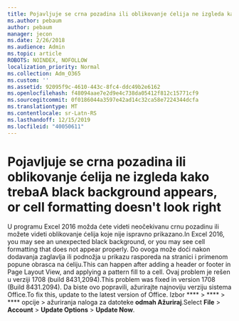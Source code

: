 ```yaml
---
title: Pojavljuje se crna pozadina ili oblikovanje ćelija ne izgleda kako treba
ms.author: pebaum
author: pebaum
manager: jecon
ms.date: 2/26/2018
ms.audience: Admin
ms.topic: article
ROBOTS: NOINDEX, NOFOLLOW
localization_priority: Normal
ms.collection: Adm_O365
ms.custom: ''
ms.assetid: 92095f9c-4610-443c-8fc4-ddc49b2e6162
ms.openlocfilehash: f48094aae7e2d9e4c738da05412f812c15771cf9
ms.sourcegitcommit: 0f0186044a3597e42ad14c32ca58e7224344dcfa
ms.translationtype: MT
ms.contentlocale: sr-Latn-RS
ms.lasthandoff: 12/15/2019
ms.locfileid: "40050611"
---
```

# <a name="a-black-background-appears-or-cell-formatting-doesnt-look-right"></a><span data-ttu-id="bff8b-102">Pojavljuje se crna pozadina ili oblikovanje ćelija ne izgleda kako treba</span><span class="sxs-lookup"><span data-stu-id="bff8b-102">A black background appears, or cell formatting doesn't look right</span></span>

<span data-ttu-id="bff8b-103">U programu Excel 2016 možda ćete videti neočekivanu crnu pozadinu ili možete videti oblikovanje ćelija koje nije ispravno prikazano.</span><span class="sxs-lookup"><span data-stu-id="bff8b-103">In Excel 2016, you may see an unexpected black background, or you may see cell formatting that does not appear properly.</span></span> <span data-ttu-id="bff8b-104">Do ovoga može doći nakon dodavanja zaglavlja ili podnožja u prikazu rasporeda na stranici i primenom popune obrasca na ćeliju.</span><span class="sxs-lookup"><span data-stu-id="bff8b-104">This can happen after adding a header or footer in Page Layout View, and applying a pattern fill to a cell.</span></span> <span data-ttu-id="bff8b-105">Ovaj problem je rešen u verziji 1708 (build 8431,2094).</span><span class="sxs-lookup"><span data-stu-id="bff8b-105">This problem was fixed in version 1708 (Build 8431.2094).</span></span> <span data-ttu-id="bff8b-106">Da biste ovo popravili, ažurirajte najnoviju verziju sistema Office.</span><span class="sxs-lookup"><span data-stu-id="bff8b-106">To fix this, update to the latest version of Office.</span></span> <span data-ttu-id="bff8b-107">Izbor \*\*\*\* \> \*\*\*\* \> \*\*\*\* opcije \> ažuriranja naloga za datoteke **odmah Ažuriraj**.</span><span class="sxs-lookup"><span data-stu-id="bff8b-107">Select **File** \> **Account** \> **Update Options** \> **Update Now**.</span></span>
  

